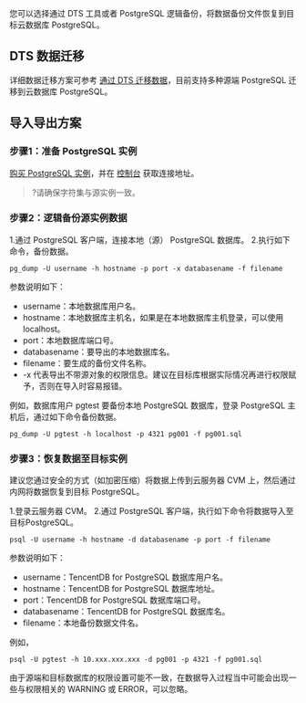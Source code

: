 您可以选择通过 DTS 工具或者 PostgreSQL 逻辑备份，将数据备份文件恢复到目标云数据库 PostgreSQL。

## DTS 数据迁移
详细数据迁移方案可参考 [通过 DTS 迁移数据](https://cloud.tencent.com/document/product/409/77637)，目前支持多种源端 PostgreSQL 迁移到云数据库 PostgreSQL。

## 导入导出方案
### 步骤1：准备 PostgreSQL 实例
[购买 PostgreSQL 实例](https://cloud.tencent.com/document/product/409/56961)，并在 [控制台](https://console.cloud.tencent.com/postgres) 获取连接地址。
>?请确保字符集与源实例一致。

### 步骤2：逻辑备份源实例数据
1.通过 PostgreSQL 客户端，连接本地（源） PostgreSQL 数据库。
2.执行如下命令，备份数据。
```
pg_dump -U username -h hostname -p port -x databasename -f filename
```
参数说明如下：
- username：本地数据库用户名。
- hostname：本地数据库主机名，如果是在本地数据库主机登录，可以使用 localhost。
- port：本地数据库端口号。
- databasename：要导出的本地数据库名。
- filename：要生成的备份文件名称。
- -x 代表导出不带源对象的权限信息。建议在目标库根据实际情况再进行权限赋予，否则在导入时容易报错。

例如，数据库用户 pgtest 要备份本地 PostgreSQL 数据库，登录 PostgreSQL 主机后，通过如下命令备份数据。
```
pg_dump -U pgtest -h localhost -p 4321 pg001 -f pg001.sql
```

### 步骤3：恢复数据至目标实例
建议您通过安全的方式（如加密压缩）将数据上传到云服务器 CVM 上，然后通过内网将数据恢复到目标 PostgreSQL。

1.登录云服务器 CVM。
2.通过 PostgreSQL 客户端，执行如下命令将数据导入至目标PostgreSQL。
```
psql -U username -h hostname -d databasename -p port -f filename
```

参数说明如下：
- username：TencentDB for PostgreSQL 数据库用户名。
- hostname：TencentDB for PostgreSQL 数据库地址。
- port：TencentDB for PostgreSQL 数据库端口号。
- databasename：TencentDB for PostgreSQL 数据库名。
- filename：本地备份数据文件名。

例如，
```
psql -U pgtest -h 10.xxx.xxx.xxx -d pg001 -p 4321 -f pg001.sql
```
由于源端和目标数据库的权限设置可能不一致，在数据导入过程当中可能会出现一些与权限相关的 WARNING 或 ERROR，可以忽略。
